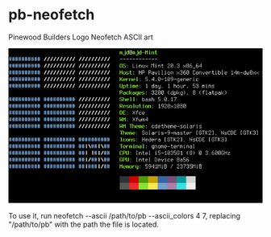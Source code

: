# pb-neofetch
Pinewood Builders Logo Neofetch ASCII art

![](pbfetch.png)

To use it, run neofetch --ascii /path/to/pb --ascii_colors 4 7, replacing "/path/to/pb" with the path the file is located.
